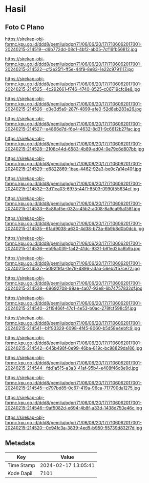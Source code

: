 # Hasil

## Foto C Plano

https://sirekap-obj-formc.kpu.go.id/ddd8/pemilu/pdpr/71/06/06/20/17/7106062017001-20240215-214519--d6b772dd-08c1-4bf2-ab05-7cf16fb56812.jpg

https://sirekap-obj-formc.kpu.go.id/ddd8/pemilu/pdpr/71/06/06/20/17/7106062017001-20240215-214522--cf2e25f1-ff5e-44f9-8e83-1e22c9791117.jpg

https://sirekap-obj-formc.kpu.go.id/ddd8/pemilu/pdpr/71/06/06/20/17/7106062017001-20240215-214525--4c292661-f746-4740-8525-c06719cfc8e8.jpg

https://sirekap-obj-formc.kpu.go.id/ddd8/pemilu/pdpr/71/06/06/20/17/7106062017001-20240215-214526--d3e3d5a9-287f-4899-afe0-52d8eb283a26.jpg

https://sirekap-obj-formc.kpu.go.id/ddd8/pemilu/pdpr/71/06/06/20/17/7106062017001-20240215-214527--e4866d7d-f6e4-4632-8d31-9c6612b27fac.jpg

https://sirekap-obj-formc.kpu.go.id/ddd8/pemilu/pdpr/71/06/06/20/17/7106062017001-20240215-214528--2108c44d-6583-4b89-ad04-0e79c6d807bb.jpg

https://sirekap-obj-formc.kpu.go.id/ddd8/pemilu/pdpr/71/06/06/20/17/7106062017001-20240215-214529--d6822869-1bae-4462-92a3-be0c7a14e40f.jpg

https://sirekap-obj-formc.kpu.go.id/ddd8/pemilu/pdpr/71/06/06/20/17/7106062017001-20240215-214532--3d11ea03-6975-44f1-8503-0990f55634cf.jpg

https://sirekap-obj-formc.kpu.go.id/ddd8/pemilu/pdpr/71/06/06/20/17/7106062017001-20240215-214533--8c89af5e-032a-45b2-a008-8a9ca95a158f.jpg

https://sirekap-obj-formc.kpu.go.id/ddd8/pemilu/pdpr/71/06/06/20/17/7106062017001-20240215-214535--61ad9038-a630-4d38-b73a-6b9b8d0b0dcb.jpg

https://sirekap-obj-formc.kpu.go.id/ddd8/pemilu/pdpr/71/06/06/20/17/7106062017001-20240215-214536--eb95a039-1a42-41dc-932f-b61ed2ba8b9a.jpg

https://sirekap-obj-formc.kpu.go.id/ddd8/pemilu/pdpr/71/06/06/20/17/7106062017001-20240215-214537--5092f9fa-0e79-4896-a3aa-56eb2f57ce72.jpg

https://sirekap-obj-formc.kpu.go.id/ddd8/pemilu/pdpr/71/06/06/20/17/7106062017001-20240215-214538--69692708-99ae-4a07-93e8-6b74757832df.jpg

https://sirekap-obj-formc.kpu.go.id/ddd8/pemilu/pdpr/71/06/06/20/17/7106062017001-20240215-214540--2f19466f-47c1-4e53-b0ac-278fcf598c5f.jpg

https://sirekap-obj-formc.kpu.go.id/ddd8/pemilu/pdpr/71/06/06/20/17/7106062017001-20240215-214541--b1f93329-6098-4f45-8060-b5d58e4ebfc9.jpg

https://sirekap-obj-formc.kpu.go.id/ddd8/pemilu/pdpr/71/06/06/20/17/7106062017001-20240215-214542--645b498f-0e99-46ba-819c-bc98829da186.jpg

https://sirekap-obj-formc.kpu.go.id/ddd8/pemilu/pdpr/71/06/06/20/17/7106062017001-20240215-214544--fdd1a515-a3a3-41af-95b4-e408f46c8e9d.jpg

https://sirekap-obj-formc.kpu.go.id/ddd8/pemilu/pdpr/71/06/06/20/17/7106062017001-20240215-214545--d797bd85-0c67-419a-96ca-717790da1275.jpg

https://sirekap-obj-formc.kpu.go.id/ddd8/pemilu/pdpr/71/06/06/20/17/7106062017001-20240215-214546--9af5082d-e694-4b8f-a33d-1438d750e46c.jpg

https://sirekap-obj-formc.kpu.go.id/ddd8/pemilu/pdpr/71/06/06/20/17/7106062017001-20240215-214520--0c94fc3a-3839-4ed5-b950-55739d832f7d.jpg


## Metadata

| Key        | Value               |
| ---------- | ------------------- |
| Time Stamp | 2024-02-17 13:05:41 |
| Kode Dapil | 7101                |



